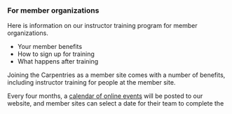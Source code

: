 ### For member organizations

Here is information on our instructor training program for member organizations.

* Your member benefits
* How to sign up for training
* What happens after training

Joining the Carpentries as a member site comes with a number of benefits, including instructor training for people at the member site.  


Every four months, a [calendar of online events](#) will be posted to our website, and member sites can select a date for their team to complete the  



